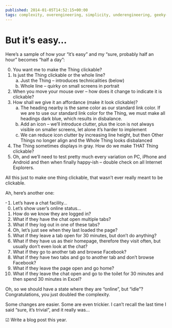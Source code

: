 ```yaml
---
published: 2014-01-05T14:52:15+00:00
tags: complexity, overengineering, simplicity, underengineering, geeky-stuff
---
```


# But it’s easy…

<p>Here’s a sample of how your “it’s easy” and my “sure, probably half an hour” becomes “half a day”:</p>
<ol start="0">
<li>You want me to make the Thing clickable?</li>
<li>Is just the Thing clickable or the whole line?
<ol>
<li style="list-style-type: lower-alpha;">Just the Thing – introduces technicalities (below)</li>
<li style="list-style-type: lower-alpha;">Whole line – quirky on small screens in portrait</li>
</ol>
</li>
<li>When you move your mouse over – how does it change to indicate it is clickable?</li>
<li>How shall we give it an affordance (make it look clickable)?
<ol>
<li style="list-style-type: lower-alpha;">The heading nearby is the same color as our standard link color. If we are to use our standard link color for the Thing, we must make all headings dark blue, which results in disbalance.</li>
<li style="list-style-type: lower-alpha;">Add an icon – we’ll introduce clutter, plus the icon is not always visible on smaller screens, let alone it’s harder to implement</li>
<li style="list-style-type: lower-alpha;">We can reduce icon clutter by increasing line height, but then Other Things no longer align and the Whole Thing looks disbalanced</li>
</ol>
</li>
<li>The Thing sometimes displays in gray. How do we make THAT Thing clickable?</li>
<li>Oh, and we’ll need to test pretty much every variation on PC, iPhone and Android and then when finally happy-ish – double check on all Internet Explorers.</li>
</ol>
<p>All this just to make one thing clickable, that wasn’t ever really meant to be clickable.</p>
<p>Ah, here’s another one:</p>
<ol start="-1">
<li>Let’s have a chat facility…</li>
<li>Let’s show user’s online status…</li>
<li>How do we know they are logged in?</li>
<li>What if they have the chat open multiple tabs?</li>
<li>What if they log out in one of these tabs?</li>
<li>Oh, let’s just see when they last loaded the page?</li>
<li>What if they leave a tab open for 30 minutes, but don’t do anything?</li>
<li>What if they have us as their homepage, therefore they visit often, but usually don’t even look at the chat?</li>
<li>What if they go to another tab and browse Facebook?</li>
<li>What if they have two tabs and go to another tab and don’t browse Facebook?</li>
<li>What if they leave the page open and go home?</li>
<li>What if they leave the chat open and go to the toilet for 30 minutes and then spend 30 minutes in Excel?</li>
</ol>
<p>Oh, so we should have a state where they are “online”, but “idle”? Congratulations, you just doubled the complexity.</p>
<p>Some changes are easier. Some are even trickier. I can’t recall the last time I said “sure, it’s trivial”, and it really was…</p>
<p>☑ Write a blog post this year.</p>